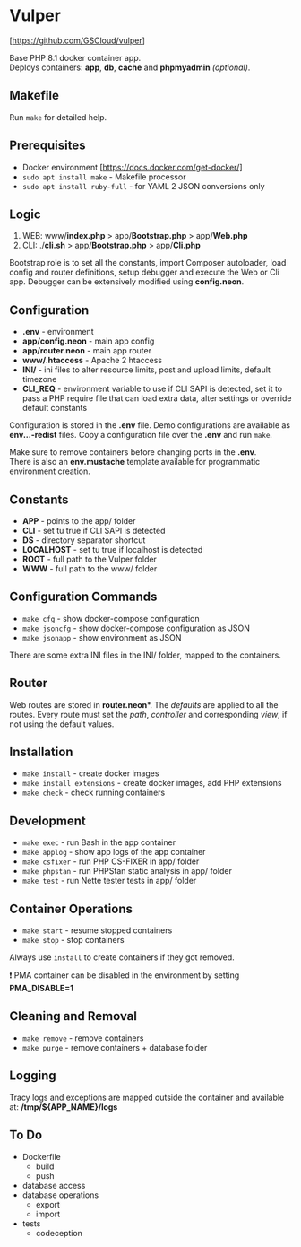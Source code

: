 # Vulper
[https://github.com/GSCloud/vulper]

Base PHP 8.1 docker container app.  
Deploys containers: **app**, **db**, **cache** and **phpmyadmin** *(optional)*.

## Makefile

Run `make` for detailed help.

## Prerequisites

 - Docker environment [https://docs.docker.com/get-docker/]
 - `sudo apt install make` - Makefile processor
 - `sudo apt install ruby-full` - for YAML 2 JSON conversions only

## Logic

1) WEB: www/**index.php** > app/**Bootstrap.php** > app/**Web.php**
2) CLI: ./**cli.sh** > app/**Bootstrap.php** > app/**Cli.php**

Bootstrap role is to set all the constants, import Composer autoloader, load config and router definitions, setup debugger and execute the Web or Cli app. Debugger can be extensively modified using **config.neon**.

## Configuration

 - **.env** - environment
 - **app/config.neon** - main app config
 - **app/router.neon** - main app router
 - **www/.htaccess** - Apache 2 htaccess
 - **INI/** - ini files to alter resource limits, post and upload limits, default timezone
 - **CLI_REQ** - environment variable to use if CLI SAPI is detected, set it to pass a PHP require file that can load extra data, alter settings or override default constants

Configuration is stored in the **.env** file. Demo configurations are available as **env...-redist** files. Copy a configuration file over the **.env** and run `make`.

Make sure to remove containers before changing ports in the **.env**.  
There is also an **env.mustache** template available for programmatic environment creation.

## Constants

 - **APP** - points to the app/ folder
 - **CLI** - set tu true if CLI SAPI is detected
 - **DS** - directory separator shortcut
 - **LOCALHOST** - set tu true if localhost is detected
 - **ROOT** - full path to the Vulper folder
 - **WWW** - full path to the www/ folder

## Configuration Commands

 - `make cfg` - show docker-compose configuration
 - `make jsoncfg` - show docker-compose configuration as JSON
 - `make jsonapp` - show environment as JSON

There are some extra INI files in the INI/ folder, mapped to the containers.

## Router

Web routes are stored in **router.neon***. The *defaults* are applied to all the routes. Every route must set the *path*, *controller* and corresponding *view*, if not using the default values.

## Installation

  - `make install` - create docker images
  - `make install extensions` - create docker images, add PHP extensions
  - `make check` - check running containers

## Development

 - `make exec` - run Bash in the app container
 - `make applog` - show app logs of the app container
 - `make csfixer` - run PHP CS-FIXER in app/ folder
 - `make phpstan` - run PHPStan static analysis in app/ folder
 - `make test` - run Nette tester tests in app/ folder

## Container Operations

 - `make start` - resume stopped containers
 - `make stop` - stop containers

Always use `install` to create containers if they got removed.

❗ PMA container can be disabled in the environment by setting **PMA_DISABLE=1**

## Cleaning and Removal

 - `make remove` - remove containers
 - `make purge` - remove containers + database folder

## Logging

Tracy logs and exceptions are mapped outside the container and available at: **/tmp/${APP_NAME}/logs**

## To Do

 - Dockerfile
   - build
   - push
 - database access
 - database operations
   - export
   - import
 - tests
   - codeception

